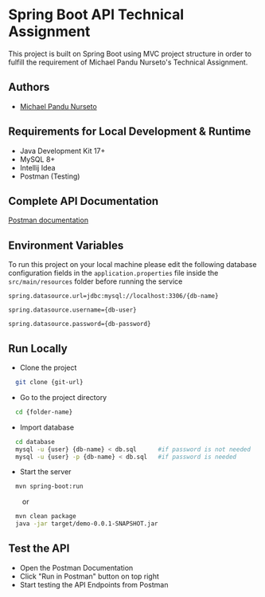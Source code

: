 
# Spring Boot API Technical Assignment

This project is built on Spring Boot using MVC project structure in order to fulfill the requirement of Michael Pandu Nurseto's Technical Assignment.


## Authors

- [Michael Pandu Nurseto](https://www.github.com/mikeyangelo5)


## Requirements for Local Development & Runtime

- Java Development Kit 17+
- MySQL 8+
- Intellij Idea
- Postman (Testing)


## Complete API Documentation

[Postman documentation](https://documenter.getpostman.com/view/17953934/2sB3BBpBYE)


## Environment Variables

To run this project on your local machine please edit the following database configuration fields in the `application.properties` file inside the `src/main/resources` folder before running the service

`spring.datasource.url=jdbc:mysql://localhost:3306/{db-name}`

`spring.datasource.username={db-user}`

`spring.datasource.password={db-password}`
## Run Locally

- Clone the project

```bash
  git clone {git-url}
```

- Go to the project directory

```bash
  cd {folder-name}
```

- Import database

```bash
  cd database
  mysql -u {user} {db-name} < db.sql      #if password is not needed
  mysql -u {user} -p {db-name} < db.sql   #if password is needed
```

- Start the server

```bash
  mvn spring-boot:run
```

&emsp;&emsp;or

```bash
  mvn clean package
  java -jar target/demo-0.0.1-SNAPSHOT.jar
```
## Test the API

- Open the Postman Documentation
- Click "Run in Postman" button on top right
- Start testing the API Endpoints from Postman
